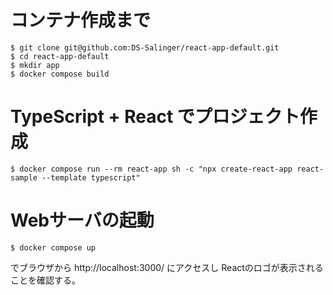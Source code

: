 # コンテナ作成まで 

```
$ git clone git@github.com:DS-Salinger/react-app-default.git
$ cd react-app-default
$ mkdir app
$ docker compose build
```

#  TypeScript + React でプロジェクト作成

```
$ docker compose run --rm react-app sh -c "npx create-react-app react-sample --template typescript"
```

# Webサーバの起動

```
$ docker compose up
```

でブラウザから http://localhost:3000/ にアクセスし
Reactのロゴが表示されることを確認する。
